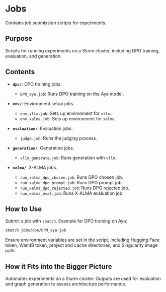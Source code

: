 # Jobs

Contains job submission scripts for experiments.

## Purpose

Scripts for running experiments on a Slurm cluster, including DPO training, evaluation, and generation.

## Contents

- **`dpo/`**: DPO training jobs.  
  - `DPO_aya.job`: Runs DPO training on the Aya model.  

- **`env/`**: Environment setup jobs.  
  - `env_vllm.job`: Sets up environment for `vllm`.  
  - `env_xalma.job`: Sets up environment for `xalma`.  

- **`evaluation/`**: Evaluation jobs.  
  - `judge.job`: Runs the judging process.  

- **`generation/`**: Generation jobs.  
  - `vllm_generate.job`: Runs generation with `vllm`.  

- **`xalma/`**: X-ALMA jobs.  
  - `run_xalma_dpo_chosen.job`: Runs DPO chosen job.  
  - `run_xalma_dpo_prompt.job`: Runs DPO prompt job.  
  - `run_xalma_dpo_rejected.job`: Runs DPO rejected job.  
  - `run_xalma_eval.job`: Runs X-ALMA evaluation job.  

## How to Use

Submit a job with `sbatch`. Example for DPO training on Aya:

```bash
sbatch jobs/dpo/DPO_aya.job
```

Ensure environment variables are set in the script, including Hugging Face token, WandB token, project and cache directories, and Singularity image path.

## How it Fits into the Bigger Picture

Automates experiments on a Slurm cluster. Outputs are used for evaluation and graph generation to assess architecture performance.